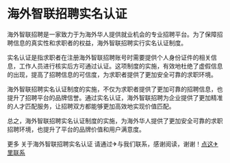 # 海外智联招聘实名认证

海外智联招聘是一家致力于为海外华人提供就业机会的专业招聘平台。为了保障招聘信息的真实性和求职者的权益，海外智联招聘实行实名认证制度。

实名认证是指求职者在注册海外智联招聘账号时需要提供个人身份证件的相关信息，工作人员进行核实后方可通过认证。这项制度的实施，有效地杜绝了虚假信息的出现，提高了招聘信息的可信度，为求职者提供了更加安全可靠的求职环境。

海外智联招聘实名认证制度的实施，不仅为求职者提供了更加可靠的招聘信息，也提升了招聘平台的品牌信誉。通过实名认证，海外智联招聘为企业提供了更加精准的人才匹配服务，让招聘双方都能够更加高效地实现价值匹配。

总之，海外智联招聘实名认证制度的实施，为海外华人提供了更加安全可靠的求职招聘环境，也提升了平台的品牌价值和用户满意度。

更多 关于海外智联招聘实名认证 请通过✈与我们联系，感谢阅读，谢谢！[点这✈里联系](https://c.k02.cc)